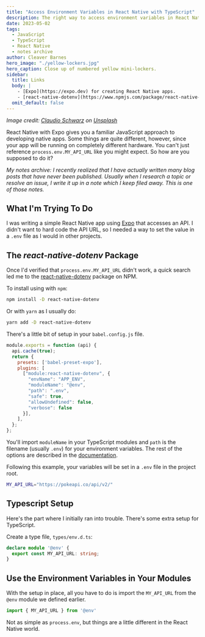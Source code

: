 ```yaml
---
title: "Access Environment Variables in React Native with TypeScript"
description: The right way to access environment variables in React Native and Expo with TypeScript.
date: 2023-05-02
tags:
  - JavaScript
  - TypeScript
  - React Native
  - notes archive
author: Cleaver Barnes
hero_image: "./yellow-lockers.jpg"
hero_caption: Close up of numbered yellow mini-lockers.
sidebar:
  title: Links
  body: |
    - [Expo](https://expo.dev) for creating React Native apps.
    - [react-native-dotenv](https://www.npmjs.com/package/react-native-dotenv) on NPM.
  omit_default: false
---
```

*Image credit: [Claudio Schwarz](https://unsplash.com/@purzlbaum) on [Unsplash](https://unsplash.com/photos/UqBxsMLiQ5g)*

React Native with Expo gives you a familiar JavaScript approach to developing native apps. Some things are quite different, however, since your app will be running on completely different hardware. You can't just reference `process.env.MY_API_URL` like you might expect. So how are you supposed to do it?

<!-- more -->

*My notes archive: I recently realized that I have actually written many blog posts that have never been published. Usually when I research a topic or resolve an issue, I write it up in a note which I keep filed away. This is one of those notes.*

## What I'm Trying To Do

I was writing a simple React Native app using [Expo](https://expo.dev/) that accesses an API. I didn't want to hard code the API URL, so I needed a way to set the value in a `.env` file as I would in other projects.

## The *react-native-dotenv* Package

Once I'd verified that `process.env.MY_API_URL` didn't work, a quick search led me to the [react-native-dotenv](https://www.npmjs.com/package/react-native-dotenv) package on NPM.

To install using with `npm`:

```bash
npm install -D react-native-dotenv
```

Or with `yarn` as I usually do:

```bash
yarn add -D react-native-dotenv
```

There's a little bit of setup in your `babel.config.js` file.

```js
module.exports = function (api) {
  api.cache(true);
  return {
    presets: ['babel-preset-expo'],
    plugins: [
      ["module:react-native-dotenv", {
        "envName": "APP_ENV",
        "moduleName": "@env",
        "path": ".env",
        "safe": true,
        "allowUndefined": false,
        "verbose": false
      }],
    ],
  };
};

```

You'll import `moduleName` in your TypeScript modules and `path` is the filename (usually `.env`) for your environment variables. The rest of the options are described in the [documentation](https://www.npmjs.com/package/react-native-dotenv).

Following this example, your variables will be set in a `.env` file in the project root.

```bash
MY_API_URL="https://pokeapi.co/api/v2/"
```

## Typescript Setup

Here's the part where I initially ran into trouble. There's some extra setup for TypeScript.

Create a type file, `types/env.d.ts`:

```ts
declare module '@env' {
  export const MY_API_URL: string;
}
```

## Use the Environment Variables in Your Modules

With the setup in place, all you have to do is import the `MY_API_URL` from the `@env` module we defined earlier.

```js
import { MY_API_URL } from '@env'
```

Not as simple as `process.env`, but things are a little different in the React Native world.